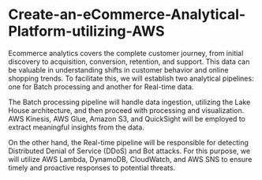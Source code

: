 # Create-an-eCommerce-Analytical-Platform-utilizing-AWS

Ecommerce analytics covers the complete customer journey, from initial discovery to acquisition, conversion, retention, and support. This data can be valuable in understanding shifts in customer behavior and online shopping trends. To facilitate this, we will establish two analytical pipelines: one for Batch processing and another for Real-time data.

The Batch processing pipeline will handle data ingestion, utilizing the Lake House architecture, and then proceed with processing and visualization. AWS Kinesis, AWS Glue, Amazon S3, and QuickSight will be employed to extract meaningful insights from the data.

On the other hand, the Real-time pipeline will be responsible for detecting Distributed Denial of Service (DDoS) and Bot attacks. For this purpose, we will utilize AWS Lambda, DynamoDB, CloudWatch, and AWS SNS to ensure timely and proactive responses to potential threats.

